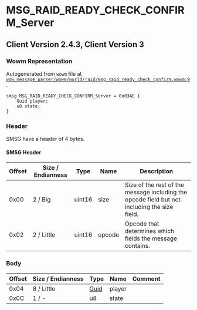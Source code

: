 # MSG_RAID_READY_CHECK_CONFIRM_Server

## Client Version 2.4.3, Client Version 3

### Wowm Representation

Autogenerated from `wowm` file at [`wow_message_parser/wowm/world/raid/msg_raid_ready_check_confirm.wowm:9`](https://github.com/gtker/wow_messages/tree/main/wow_message_parser/wowm/world/raid/msg_raid_ready_check_confirm.wowm#L9).
```rust,ignore
smsg MSG_RAID_READY_CHECK_CONFIRM_Server = 0x03AE {
    Guid player;
    u8 state;
}
```
### Header

SMSG have a header of 4 bytes.

#### SMSG Header

| Offset | Size / Endianness | Type   | Name   | Description |
| ------ | ----------------- | ------ | ------ | ----------- |
| 0x00   | 2 / Big           | uint16 | size   | Size of the rest of the message including the opcode field but not including the size field.|
| 0x02   | 2 / Little        | uint16 | opcode | Opcode that determines which fields the message contains.|

### Body

| Offset | Size / Endianness | Type | Name | Comment |
| ------ | ----------------- | ---- | ---- | ------- |
| 0x04 | 8 / Little | [Guid](../types/packed-guid.md) | player |  |
| 0x0C | 1 / - | u8 | state |  |

